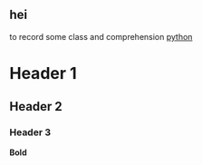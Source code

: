 ## hei

to record some class and comprehension
[python](https://github.com/lara4535/lara4535.github.io/projects)



# Header 1
## Header 2
### Header 3


**Bold** 
